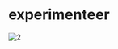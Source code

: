 # experimenteer

![2](https://github.com/NijatZeynalov/experimenteer/assets/31247506/32bd1480-4724-4690-a0f3-0869468f4bc9)

